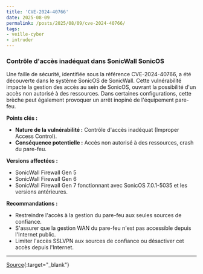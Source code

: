 ```yaml
---
title: 'CVE-2024-40766'
date: 2025-08-09
permalink: /posts/2025/08/09/cve-2024-40766/
tags:
- veille-cyber
- intruder
---
```

### Contrôle d'accès inadéquat dans SonicWall SonicOS

Une faille de sécurité, identifiée sous la référence CVE-2024-40766, a été découverte dans le système SonicOS de SonicWall. Cette vulnérabilité impacte la gestion des accès au sein de SonicOS, ouvrant la possibilité d'un accès non autorisé à des ressources. Dans certaines configurations, cette brèche peut également provoquer un arrêt inopiné de l'équipement pare-feu.

**Points clés :**

*   **Nature de la vulnérabilité :** Contrôle d'accès inadéquat (Improper Access Control).
*   **Conséquence potentielle :** Accès non autorisé à des ressources, crash du pare-feu.

**Versions affectées :**

*   SonicWall Firewall Gen 5
*   SonicWall Firewall Gen 6
*   SonicWall Firewall Gen 7 fonctionnant avec SonicOS 7.0.1-5035 et les versions antérieures.

**Recommandations :**

*   Restreindre l'accès à la gestion du pare-feu aux seules sources de confiance.
*   S'assurer que la gestion WAN du pare-feu n'est pas accessible depuis l'Internet public.
*   Limiter l'accès SSLVPN aux sources de confiance ou désactiver cet accès depuis l'Internet.

---
[Source](https://cvemon.intruder.io/cves/CVE-2024-40766){:target="_blank"}
